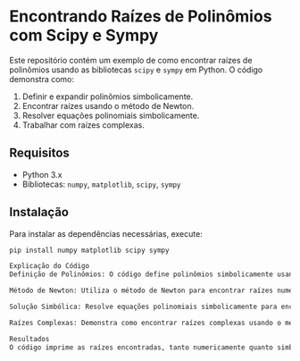 # Encontrando Raízes de Polinômios com Scipy e Sympy

Este repositório contém um exemplo de como encontrar raízes de polinômios usando as bibliotecas `scipy` e `sympy` em Python. O código demonstra como:

1. Definir e expandir polinômios simbolicamente.
2. Encontrar raízes usando o método de Newton.
3. Resolver equações polinomiais simbolicamente.
4. Trabalhar com raízes complexas.

## Requisitos

- Python 3.x
- Bibliotecas: `numpy`, `matplotlib`, `scipy`, `sympy`

## Instalação

Para instalar as dependências necessárias, execute:

```bash
pip install numpy matplotlib scipy sympy

Explicação do Código
Definição de Polinômios: O código define polinômios simbolicamente usando sympy e os expande.

Método de Newton: Utiliza o método de Newton para encontrar raízes numericamente.

Solução Simbólica: Resolve equações polinomiais simbolicamente para encontrar raízes exatas.

Raízes Complexas: Demonstra como encontrar raízes complexas usando o método de Newton.

Resultados
O código imprime as raízes encontradas, tanto numericamente quanto simbolicamente, e verifica a precisão das raízes encontradas.